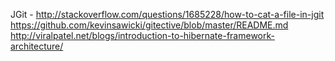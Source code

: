 JGit - http://stackoverflow.com/questions/1685228/how-to-cat-a-file-in-jgit
https://github.com/kevinsawicki/gitective/blob/master/README.md
http://viralpatel.net/blogs/introduction-to-hibernate-framework-architecture/